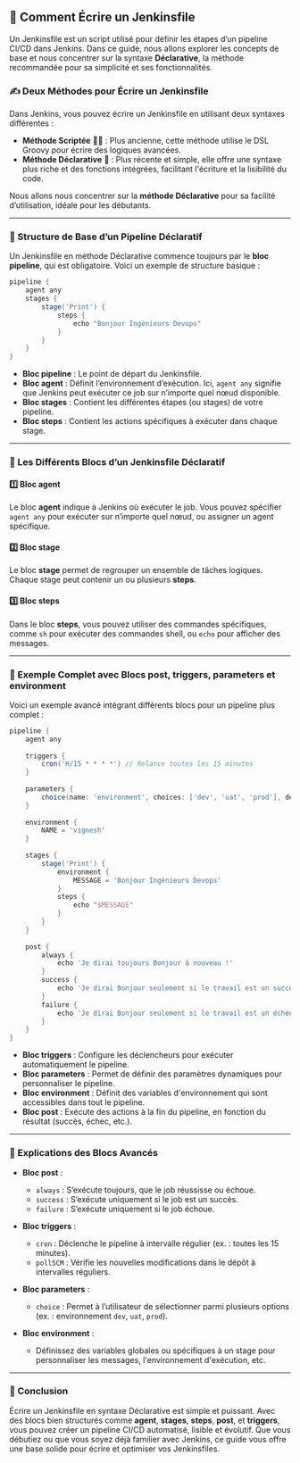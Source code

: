 ## 📝 Comment Écrire un Jenkinsfile

Un Jenkinsfile est un script utilisé pour définir les étapes d’un pipeline CI/CD dans Jenkins. Dans ce guide, nous allons explorer les concepts de base et nous concentrer sur la syntaxe **Déclarative**, la méthode recommandée pour sa simplicité et ses fonctionnalités.

### ✍️ Deux Méthodes pour Écrire un Jenkinsfile
Dans Jenkins, vous pouvez écrire un Jenkinsfile en utilisant deux syntaxes différentes :

- **Méthode Scriptée** 🧑‍💻 : Plus ancienne, cette méthode utilise le DSL Groovy pour écrire des logiques avancées.
- **Méthode Déclarative** 📜 : Plus récente et simple, elle offre une syntaxe plus riche et des fonctions intégrées, facilitant l'écriture et la lisibilité du code.

Nous allons nous concentrer sur la **méthode Déclarative** pour sa facilité d’utilisation, idéale pour les débutants.

---

### 🔹 Structure de Base d’un Pipeline Déclaratif

Un Jenkinsfile en méthode Déclarative commence toujours par le **bloc pipeline**, qui est obligatoire. Voici un exemple de structure basique :

```groovy
pipeline {
    agent any
    stages {
        stage('Print') {
            steps {
                echo "Bonjour Ingénieurs Devops"
            }
        }
    }
}
```

- **Bloc pipeline** : Le point de départ du Jenkinsfile.
- **Bloc agent** : Définit l’environnement d’exécution. Ici, `agent any` signifie que Jenkins peut exécuter ce job sur n’importe quel nœud disponible.
- **Bloc stages** : Contient les différentes étapes (ou stages) de votre pipeline.
- **Bloc steps** : Contient les actions spécifiques à exécuter dans chaque stage.

---

### 🧩 Les Différents Blocs d’un Jenkinsfile Déclaratif

#### 1️⃣ **Bloc agent**
Le bloc **agent** indique à Jenkins où exécuter le job. Vous pouvez spécifier `agent any` pour exécuter sur n’importe quel nœud, ou assigner un agent spécifique.

#### 2️⃣ **Bloc stage**
Le bloc **stage** permet de regrouper un ensemble de tâches logiques. Chaque stage peut contenir un ou plusieurs **steps**.

#### 3️⃣ **Bloc steps**
Dans le bloc **steps**, vous pouvez utiliser des commandes spécifiques, comme `sh` pour exécuter des commandes shell, ou `echo` pour afficher des messages.

---

### 📄 Exemple Complet avec Blocs post, triggers, parameters et environment

Voici un exemple avancé intégrant différents blocs pour un pipeline plus complet :

```groovy
pipeline {
    agent any
    
    triggers {
        cron('H/15 * * * *') // Relance toutes les 15 minutes
    }
    
    parameters {
        choice(name: 'environment', choices: ['dev', 'uat', 'prod'], description: 'Sélectionnez l’environnement')
    }
    
    environment {
        NAME = 'vignesh'
    }
    
    stages {
        stage('Print') {
            environment { 
                MESSAGE = 'Bonjour Ingénieurs Devops'
            }
            steps {
                echo "$MESSAGE"
            }
        }
    }
    
    post {
        always { 
            echo 'Je dirai toujours Bonjour à nouveau !'
        }
        success {
            echo 'Je dirai Bonjour seulement si le travail est un succès'
        }
        failure {
            echo 'Je dirai Bonjour seulement si le travail est un échec'
        }
    }
}
```

- **Bloc triggers** : Configure les déclencheurs pour exécuter automatiquement le pipeline.
- **Bloc parameters** : Permet de définir des paramètres dynamiques pour personnaliser le pipeline.
- **Bloc environment** : Définit des variables d'environnement qui sont accessibles dans tout le pipeline.
- **Bloc post** : Exécute des actions à la fin du pipeline, en fonction du résultat (succès, échec, etc.).

---

### 🌟 Explications des Blocs Avancés

- **Bloc post** :
  - `always` : S’exécute toujours, que le job réussisse ou échoue.
  - `success` : S’exécute uniquement si le job est un succès.
  - `failure` : S’exécute uniquement si le job échoue.

- **Bloc triggers** :
  - `cron` : Déclenche le pipeline à intervalle régulier (ex. : toutes les 15 minutes).
  - `pollSCM` : Vérifie les nouvelles modifications dans le dépôt à intervalles réguliers.

- **Bloc parameters** :
  - `choice` : Permet à l’utilisateur de sélectionner parmi plusieurs options (ex. : environnement `dev`, `uat`, `prod`).

- **Bloc environment** :
  - Définissez des variables globales ou spécifiques à un stage pour personnaliser les messages, l'environnement d'exécution, etc.

---

### 🚀 Conclusion

Écrire un Jenkinsfile en syntaxe Déclarative est simple et puissant. Avec des blocs bien structurés comme **agent**, **stages**, **steps**, **post**, et **triggers**, vous pouvez créer un pipeline CI/CD automatisé, lisible et évolutif. Que vous débutiez ou que vous soyez déjà familier avec Jenkins, ce guide vous offre une base solide pour écrire et optimiser vos Jenkinsfiles.
